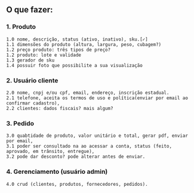 ## O que fazer:

### 1. Produto
    1.0 nome, descrição, status (ativo, inativo), sku.[✓]
    1.1 dimensões do produto (altura, largura, peso, cubagem?)
    1.2 preço produto: três tipos de preço?
    1.2 produto: lote e validade
    1.3 gerador de sku
    1.4 possuir foto que possibilite a sua visualização

### 2. Usuário cliente
    2.0 nome, cnpj e/ou cpf, email, endereço, inscrição estadual.
    2.1 telefone, aceita os termos de uso e política(enviar por email ao confirmar cadastro),
    2.2 clientes: dados fiscais? mais algum?

### 3. Pedido
    3.0 quabtidade de produto, valor unitário e total, gerar pdf, enviar por email,
    3.1 poder ser consultado na ao acessar a conta, status (feito, aprovado, em trânsito, entregue),
    3.2 pode dar desconto? pode alterar antes de enviar.

### 4. Gerenciamento (usuário admin)
    4.0 crud (clientes, produtos, fornecedores, pedidos). 
